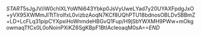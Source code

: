 $START$5sJgJV/iW0chlXLYoWNi643Ybkp0JsVyUweLYad7y20UYAXFpdgJxO+yVX95XWMmJlTtTIrolfxL0vizbzAoqN7KCf8UQhPTU18bdnosOBLDv5BBmZ+LD+LcFLq31pipCYXpxiHoWnmdeHBGvQ1Fup/H9jSbYWXMH9PWw+mOkgowmaqTfCx0L0oNoinPXiKZ6SgKBpF1BtIAcIeoaqM0sA==$END$